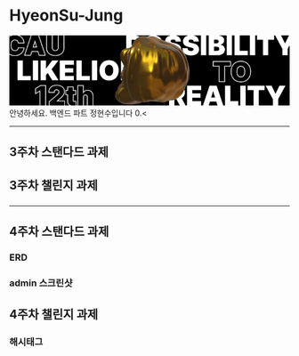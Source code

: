 # HyeonSu-Jung

![사자](image.png)   
안녕하세요. 백엔드 파트 정현수입니다 0.<

      
---
   
## 3주차 스탠다드 과제
###
   
   
## 3주차 챌린지 과제
### 
    
    
---
   
## 4주차 스탠다드 과제
### ERD
   
### admin 스크린샷
   

## 4주차 챌린지 과제
### 해시태그
   